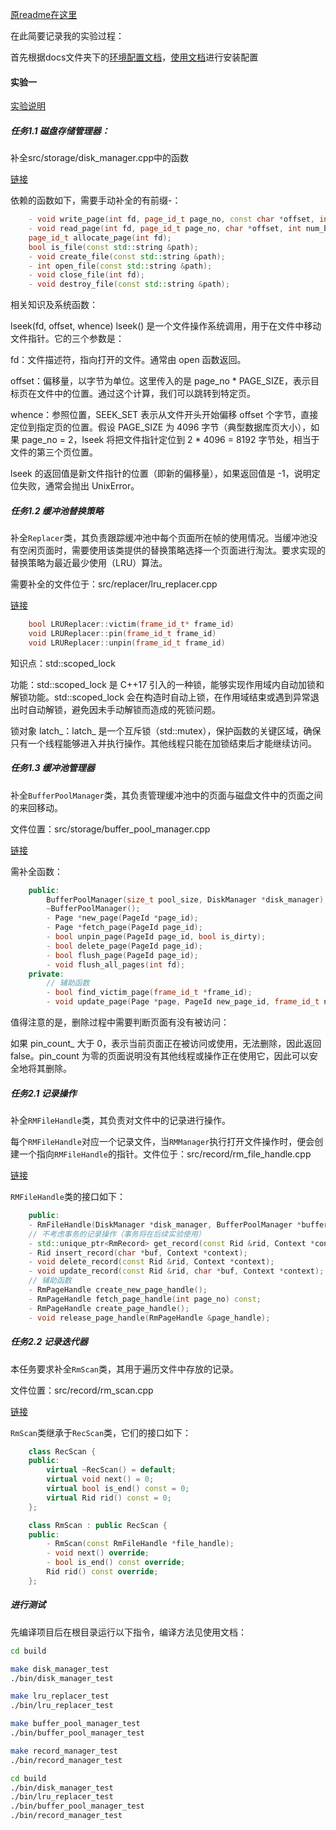 [原readme在这里](Ori-README.md)

在此简要记录我的实验过程：

首先根据docs文件夹下的[环境配置文档](docs/Rucbase环境配置文档.md)，[使用文档](docs/Rucbase使用文档.md)进行安装配置

#### 实验一

[实验说明](docs/Rucbase-Lab1[存储管理实验文档].md)

##### 任务1.1 磁盘存储管理器：

补全src/storage/disk_manager.cpp中的函数

[链接](src/storage/disk_manager.cpp)

依赖的函数如下，需要手动补全的有前缀-：

``` cpp
    - void write_page(int fd, page_id_t page_no, const char *offset, int num_bytes);
    - void read_page(int fd, page_id_t page_no, char *offset, int num_bytes);
    page_id_t allocate_page(int fd);
    bool is_file(const std::string &path);
    - void create_file(const std::string &path);
    - int open_file(const std::string &path);
    - void close_file(int fd);
    - void destroy_file(const std::string &path);
```

相关知识及系统函数：

lseek(fd, offset, whence)
lseek() 是一个文件操作系统调用，用于在文件中移动文件指针。它的三个参数是：

fd：文件描述符，指向打开的文件。通常由 open 函数返回。

offset：偏移量，以字节为单位。这里传入的是 page_no * PAGE_SIZE，表示目标页在文件中的位置。通过这个计算，我们可以跳转到特定页。

whence：参照位置，SEEK_SET 表示从文件开头开始偏移 offset 个字节，直接定位到指定页的位置。假设 PAGE_SIZE 为 4096 字节（典型数据库页大小），如果 page_no = 2，lseek 将把文件指针定位到 2 * 4096 = 8192 字节处，相当于文件的第三个页位置。

lseek 的返回值是新文件指针的位置（即新的偏移量），如果返回值是 -1，说明定位失败，通常会抛出 UnixError。
    

##### 任务1.2 缓冲池替换策略

补全`Replacer`类，其负责跟踪缓冲池中每个页面所在帧的使用情况。当缓冲池没有空闲页面时，需要使用该类提供的替换策略选择一个页面进行淘汰。要求实现的替换策略为最近最少使用（LRU）算法。

需要补全的文件位于：src/replacer/lru_replacer.cpp

[链接](src/replacer/lru_replacer.cpp)

``` cpp
    bool LRUReplacer::victim(frame_id_t* frame_id)
    void LRUReplacer::pin(frame_id_t frame_id) 
    void LRUReplacer::unpin(frame_id_t frame_id)
```

知识点：std::scoped_lock

功能：std::scoped_lock 是 C++17 引入的一种锁，能够实现作用域内自动加锁和解锁功能。std::scoped_lock 会在构造时自动上锁，在作用域结束或遇到异常退出时自动解锁，避免因未手动解锁而造成的死锁问题。
    
锁对象 latch_：latch_ 是一个互斥锁（std::mutex），保护函数的关键区域，确保只有一个线程能够进入并执行操作。其他线程只能在加锁结束后才能继续访问。

##### 任务1.3 缓冲池管理器

补全`BufferPoolManager`类，其负责管理缓冲池中的页面与磁盘文件中的页面之间的来回移动。

文件位置：src/storage/buffer_pool_manager.cpp

[链接](src/storage/buffer_pool_manager.cpp)

需补全函数：
    
``` cpp
    public:
        BufferPoolManager(size_t pool_size, DiskManager *disk_manager);
        ~BufferPoolManager();
        - Page *new_page(PageId *page_id);
        - Page *fetch_page(PageId page_id);
        - bool unpin_page(PageId page_id, bool is_dirty);
        - bool delete_page(PageId page_id);
        - bool flush_page(PageId page_id);
        - void flush_all_pages(int fd);
    private:
        // 辅助函数
        - bool find_victim_page(frame_id_t *frame_id);
        - void update_page(Page *page, PageId new_page_id, frame_id_t new_frame_id);
```

值得注意的是，删除过程中需要判断页面有没有被访问：

如果 pin_count_ 大于 0，表示当前页面正在被访问或使用，无法删除，因此返回 false。pin_count 为零的页面说明没有其他线程或操作正在使用它，因此可以安全地将其删除。

##### 任务2.1 记录操作

补全`RMFileHandle`类，其负责对文件中的记录进行操作。

每个`RMFileHandle`对应一个记录文件，当`RMManager`执行打开文件操作时，便会创建一个指向`RMFileHandle`的指针。文件位于：src/record/rm_file_handle.cpp

[链接](src/record/rm_file_handle.cpp)

`RMFileHandle`类的接口如下：

``` cpp
    public:
    - RmFileHandle(DiskManager *disk_manager, BufferPoolManager *buffer_pool_manager, int fd);
    // 不考虑事务的记录操作（事务将在后续实验使用）
    - std::unique_ptr<RmRecord> get_record(const Rid &rid, Context *context) const;
    - Rid insert_record(char *buf, Context *context);
    - void delete_record(const Rid &rid, Context *context);
    - void update_record(const Rid &rid, char *buf, Context *context);
    // 辅助函数
    - RmPageHandle create_new_page_handle();
    - RmPageHandle fetch_page_handle(int page_no) const;
    - RmPageHandle create_page_handle();
    - void release_page_handle(RmPageHandle &page_handle);
```

##### 任务2.2 记录迭代器

本任务要求补全`RmScan`类，其用于遍历文件中存放的记录。

文件位置：src/record/rm_scan.cpp

[链接](src/record/rm_scan.cpp)

`RmScan`类继承于`RecScan`类，它们的接口如下：

```cpp
    class RecScan {
    public:
        virtual ~RecScan() = default;
        virtual void next() = 0;
        virtual bool is_end() const = 0;
        virtual Rid rid() const = 0;
    };

    class RmScan : public RecScan {
    public:
        - RmScan(const RmFileHandle *file_handle);
        - void next() override;
        - bool is_end() const override;
        Rid rid() const override;
    };
```

##### 进行测试

先编译项目后在根目录运行以下指令，编译方法见使用文档：

```bash
cd build

make disk_manager_test
./bin/disk_manager_test

make lru_replacer_test
./bin/lru_replacer_test

make buffer_pool_manager_test
./bin/buffer_pool_manager_test

make record_manager_test
./bin/record_manager_test
```

```bash
cd build
./bin/disk_manager_test
./bin/lru_replacer_test
./bin/buffer_pool_manager_test
./bin/record_manager_test
```
